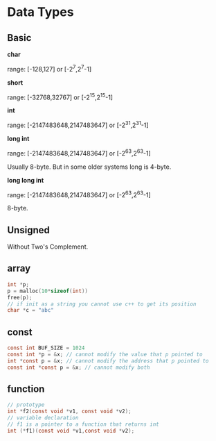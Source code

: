 # Data Types

## Basic

**char**

range: [-128,127] or [-2<sup>7</sup>,2<sup>7</sup>-1]

**short**

range: [-32768,32767] or [-2<sup>15</sup>,2<sup>15</sup>-1]

**int**

range: [-2147483648,2147483647] or [-2<sup>31</sup>,2<sup>31</sup>-1]

**long int**

range: [-2147483648,2147483647] or [-2<sup>63</sup>,2<sup>63</sup>-1]

Usually 8-byte. But in some older systems long is 4-byte.

**long long int**

range: [-2147483648,2147483647] or [-2<sup>63</sup>,2<sup>63</sup>-1]

8-byte.

## Unsigned

Without Two's Complement.

## array

```c
int *p;
p = malloc(10*sizeof(int))
free(p);
// if init as a string you cannot use c++ to get its position
char *c = "abc"
```

## const

```c
const int BUF_SIZE = 1024
const int *p = &x; // cannot modify the value that p pointed to
int *const p = &x; // cannot modify the address that p pointed to
const int *const p = &x; // cannot modify both
```

## function

```c
// prototype
int *f2(const void *v1, const void *v2);
// variable declaration
// f1 is a pointer to a function that returns int
int (*f1)(const void *v1,const void *v2);
```

